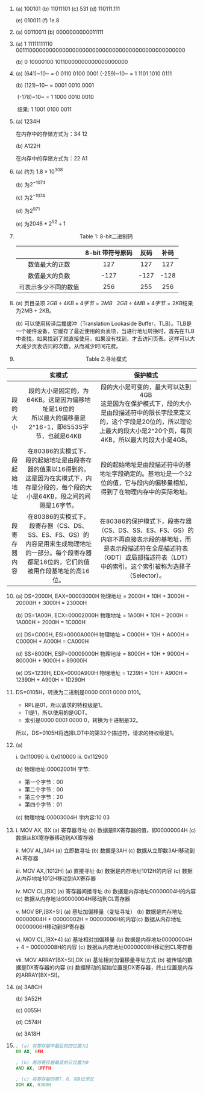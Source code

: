1. (a) 100101 (b) 11011101 (c) 531 (d) 110111.111 

   (e) 010011 (f) 1e.8

2. (a) 00110011 (b) 0000000000011111

3. (a) 1 11111111110 0011100000000000000000000000000000000000000000000000

   (b) 0 10000100 10110000000000000000000

4. (a) (641)~10~ = 0 0110 0100 0001    (-259)~10~ =  1 1101 1010 0111

   (b) (121)~10~ =      0001 0010 0001

   ​     (-178)~10~ =  1 1000 0010 0010  

   ​      结果:        1 1001 0100 0011

5. (a) 1234H

   在内存中的存储方式为：34 12

   (b) A122H

   在内存中的存储方式为：22 A1

6. (a) 约为 $1.8 \times 10^{308}$

   (b) 为$2^{-1074}$

   (c) 为$2^{-1074}$

   (d) 为$2^{971}$

   (e) 为$2046 * 2^{52} + 1$

7. <p align="center">Table 1: 8-bit二进制码</p>

   |                      | 8-bit 带符号原码 | 反码 | 补码 |
   | :------------------: | :--------------: | :--: | :--: |
   |    数值最大的正数    |       127        | 127  | 127  |
   |    数值最大的负数    |       -127       | -127 | -128 |
   | 可表示多少不同的数值 |       256        | 255  | 256  |

8. (a) 页目录项 $2GB \div 4KB \times 4字节 = 2MB ~~~2GB \div 4MB \times 4字节 = 2KB$结果为2MB + 2KB。

   (b) 可以使用转译后援缓冲（Translation Lookaside Buffer，TLB）。TLB是一个硬件设备，它缓存了最近使用的页表项，当进行地址转换时，首先在TLB中查找，如果找到了就直接使用，如果没有找到，才去访问页表。这样可以大大减少页表访问的次数，从而减少时间花费。
   
9. <p align="center">Table 2:寻址模式</p>

|              |                            实模式                            |                           保护模式                           |
| :----------: | :----------------------------------------------------------: | :----------------------------------------------------------: |
|   段的大小   | 段的大小是固定的，为64KB。这是因为偏移地址是16位的<br>所以最大的偏移量是2^16-1，即65535字节，也就是64KB | 段的大小是可变的，最大可以达到4GB<br>这是因为在保护模式下，段的大小是由段描述符中的限长字段来定义的，这个字段是20位的，所以理论上最大的段大小是2^20个页，每页4KB，所以最大的段大小是4GB。 |
|  段起始地址  | 在80386的实模式下，段的起始地址是由段寄存器的值乘以16得到的。这是因为在实模式下，内存是分段的，每个段的大小是64KB，段之间的间隔是16字节。 | 段的起始地址是由段描述符中的基地址字段确定的。基地址是一个32位的值，它与段内的偏移量相加，得到了在物理内存中的实际地址。 |
| 段寄存器内容 | 在80386的实模式下，段寄存器（CS、DS、SS、ES、FS、GS）的内容是用来生成物理地址的一部分。每个段寄存器都是16位的，它们的值被用作段基地址的高16位。 | 在80386的保护模式下，段寄存器（CS、DS、SS、ES、FS、GS）的内容不再直接表示段的基地址，而是表示段描述符在全局描述符表（GDT）或局部描述符表（LDT）中的索引。这个索引被称为选择子（Selector）。 |

10. (a) DS=2000H, EAX=00003000H 物理地址 = 2000H * 10H + 3000H = 20000H + 3000H = 23000H

    (b) DS=1A00H, ECX=00002000H 物理地址 = 1A00H * 10H + 2000H = 1A000H + 2000H = 1C000H

    (c) DS=C000H, ESI=0000A000H 物理地址 = C000H * 10H + A000H = C0000H + A000H = CA000H

    (d) SS=8000H, ESP=00009000H 物理地址 = 8000H * 10H + 9000H = 80000H + 9000H = 89000H

    (e) DS=1239H, EDX=0000A900H 物理地址 = 1239H * 10H + A900H = 12390H + A900H = 1D290H

11. DS=0105H，转换为二进制是0000 0001 0000 0101。

    - RPL是01，所以请求的特权级是1。
    - TI是1，所以使用的是GDT。
    - 索引是0000 0001 0000 0，转换为十进制是32。

    所以，DS=0105H将选择LDT中的第32个描述符，请求的特权级是1。

12. (a)

    i.   0x110090
    ii.  0x010000
    iii. 0x112900

    (b) 物理地址:00002001H 字节:

    - 第一个字节：00
    - 第二个字节：00
    - 第三个字节：20
    - 第四个字节：01

    (c) 物理地址:00003004H 字内容:10 03

13. i. MOV AX, BX (a) 寄存器寻址 (b) 数据是BX寄存器的值，即00000004H (c) 数据从BX寄存器移动到AX寄存器

    ii. MOV AL,3AH (a) 立即数寻址 (b) 数据是3AH (c) 数据从立即数3AH移动到AL寄存器

    iii. MOV AX,[1012H] (a) 直接寻址 (b) 数据是内存地址1012H的内容 (c) 数据从内存地址1012H移动到AX寄存器

    iv. MOV CL,[BX] (a) 寄存器间接寻址 (b) 数据是内存地址00000004H的内容 (c) 数据从内存地址00000004H移动到CL寄存器

    v. MOV BP,[BX+SI] (a) 基址加偏移量（变址寻址） (b) 数据是内存地址00000004H + 00000002H = 00000006H的内容(c) 数据从内存地址00000006H移动到BP寄存器

    vi. MOV CL,[BX+4] (a) 基址相对加偏移量 (b) 数据是内存地址00000004H + 4 = 00000008H的内容 (c) 数据从内存地址00000008H移动到CL寄存器

    vii. MOV ARRAY[BX+SI],DX (a) 基址相对加偏移量寻址方式 (b) 被传输的数据是DX寄存器的内容 (c) 数据移动的起始位置是DX寄存器，终止位置是内存的ARRAY[BX+SI]。

14. (a) 3A8CH

    (b) 3A52H

    (c) 0055H

    (d) C574H

    (e) 3A18H

15. ```asm
    ; (a) 将寄存器中最后的四位置为1
    OR AX, 0FH
    
    ; (b) 再将寄存器最高的三位置为0
    AND AX, 1FFFH
    
    ; (c) 将寄存器的第7，8，和9位求反
    XOR AX, 0380H
    ```
